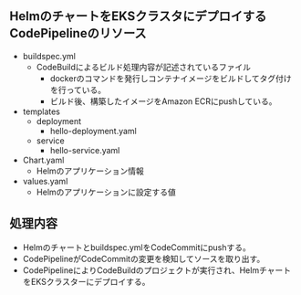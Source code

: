 ## HelmのチャートをEKSクラスタにデプロイするCodePipelineのリソース
- buildspec.yml
  - CodeBuildによるビルド処理内容が記述されているファイル
    - dockerのコマンドを発行しコンテナイメージをビルドしてタグ付けを行っている。
    - ビルド後、構築したイメージをAmazon ECRにpushしている。
- templates
  - deployment
    - hello-deployment.yaml
  - service
    - hello-service.yaml
- Chart.yaml
  - Helmのアプリケーション情報
- values.yaml
  - Helmのアプリケーションに設定する値
    
## 処理内容
- Helmのチャートとbuildspec.ymlをCodeCommitにpushする。
- CodePipelineがCodeCommitの変更を検知してソースを取り出す。
- CodePipelineによりCodeBuildのプロジェクトが実行され、HelmチャートをEKSクラスターにデプロイする。